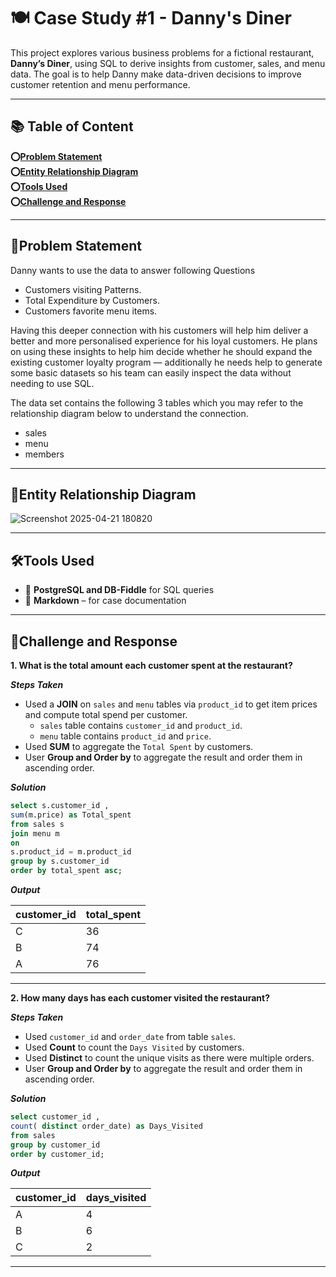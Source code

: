 # 🍽️ Case Study #1 - Danny's Diner
This project explores various business problems for a fictional restaurant, **Danny’s Diner**, using SQL to derive insights from customer, sales, and menu data. The goal is to help Danny make data-driven decisions to improve customer retention and menu performance.
___
## 📚 Table of Content 
__⭕[Problem Statement](#Problem-Statement)__</br>
__⭕[Entity Relationship Diagram](#Entity-Relationship-Diagram)__</br>
__⭕[Tools Used](#tools-used)__</br>
__⭕[Challenge and Response](#Challenge-and-Response)__</br>
___
## 📍Problem Statement
 Danny wants to use the data to answer following Questions
  - Customers visiting Patterns.
  - Total Expenditure by Customers.
  - Customers favorite menu items.

Having this deeper connection with his customers will help him deliver a better and more personalised experience for his loyal customers.
He plans on using these insights to help him decide whether he should expand the existing customer loyalty program — additionally he needs help to generate some basic datasets so his team can easily inspect the data without needing to use SQL.


The data set contains the following 3 tables which you may refer to the relationship diagram below to understand the connection.
 - sales
 - menu
 - members
___
## 📍Entity Relationship Diagram 
![Screenshot 2025-04-21 180820](https://github.com/user-attachments/assets/27083917-c916-4260-9316-90054ddd3543)

____
## 🛠️Tools Used
- 🐘 **PostgreSQL and DB-Fiddle** for SQL queries
- 📝 **Markdown** – for case documentation
___

 ## 📍Challenge and Response

__1. What is the total amount each customer spent at the restaurant?__

  ***Steps Taken***
- Used a **JOIN** on `sales` and `menu` tables via `product_id` to get item prices and compute total spend per customer.
  - `sales` table contains `customer_id` and `product_id`.
  - `menu` table contains `product_id` and `price`.
- Used **SUM** to aggregate the `Total Spent` by customers.
- User **Group and Order by** to aggregate the result and order them in ascending order.
  
***Solution***
```sql
select s.customer_id ,
sum(m.price) as Total_spent
from sales s
join menu m
on
s.product_id = m.product_id
group by s.customer_id
order by total_spent asc;
```
***Output***

|customer_id|	total_spent|
|------------|-----------|
|C|	36|
|B|	74|
|A|	76|

_____________

__2. How many days has each customer visited the restaurant?__

  ***Steps Taken***
- Used `customer_id` and `order_date` from table `sales`.
- Used **Count** to count the `Days Visited` by customers.
- Used **Distinct** to count the unique visits as there were multiple orders.
- User **Group and Order by** to aggregate the result and order them in ascending order.
  
***Solution***
```sql
select customer_id ,
count( distinct order_date) as Days_Visited
from sales
group by customer_id
order by customer_id;
```
***Output***

|customer_id|	days_visited|
|-----|------|
|A|	4|
|B|	6|
|C	|2|

_____________

